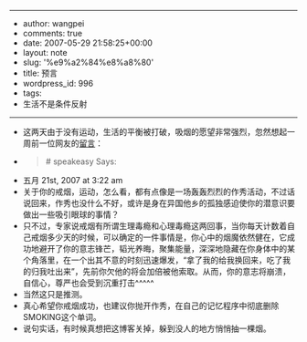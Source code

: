 - --
- author: wangpei
- comments: true
- date: 2007-05-29 21:58:25+00:00
- layout: note
- slug: '%e9%a2%84%e8%a8%80'
- title: 预言
- wordpress_id: 996
- tags:
- 生活不是条件反射
- --
- 这两天由于没有运动，生活的平衡被打破，吸烟的愿望非常强烈，忽然想起一周前一位网友的[留言](http://www.wangpei.net/?p=975#comment-21519)：
- <blockquote>#  speakeasy Says:
- 五月 21st, 2007 at 3:22 am
- 关于你的戒烟，运动，怎么看，都有点像是一场轰轰烈烈的作秀活动，不过话说回来，作秀也没什么不好，或许是身在异国他乡的孤独感迫使你的潜意识要做出一些吸引眼球的事情？
- 只不过，专家说戒烟有所谓生理毒瘾和心理毒瘾这两回事，当你每天计数着自己戒烟多少天的时候，可以确定的一件事情是，你心中的烟魔依然健在，它成功地避开了你的意志锋芒，韬光养晦，聚集能量，深深地隐藏在你身体中的某个角落里，在一个出其不意的时刻迅速爆发，“拿了我的给我换回来，吃了我的归我吐出来”，先前你欠他的将会加倍被他索取。从而，你的意志将崩溃，自信心，尊严也会受到沉重打击^^^^^
- 当然这只是推测。
- 真心希望你戒烟成功，也建议你抛开作秀，在自己的记忆程序中彻底删除SMOKING这个单词。</blockquote>
- 说句实话，有时候真想把这博客关掉，躲到没人的地方悄悄抽一棵烟。
